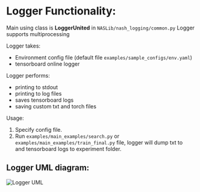 # Logger Functionality:

Main using class is **LoggerUnited** in `NASLib/nash_logging/common.py`
Logger supports multiprocessing

Logger takes:
- Environment config file (default file `examples/sample_configs/env.yaml`)
- tensorboard online logger

Logger performs:
- printing to stdout
- printing to log files
- saves tensorboard logs
- saving custom txt and torch files

Usage:
1. Specify config file.
2. Run `examples/main_examples/search.py` or `examples/main_examples/train_final.py` file, logger will dump txt to <br/> 
and tensorboard logs to experiment folder.

## Logger UML diagram:
![Logger UML](../../../docs_images/uml_diagrams/nash_logging.png)  